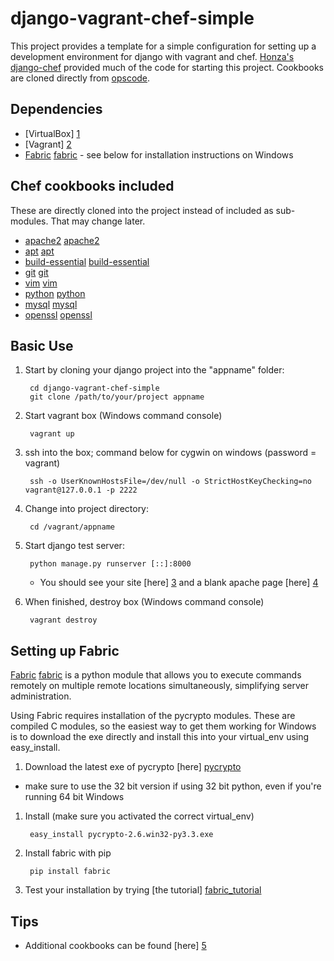 django-vagrant-chef-simple
==========================

This project provides a template for a simple configuration for setting up a development environment for django with vagrant and chef.  [Honza's django-chef][0] provided much of the code for starting this project.  Cookbooks are cloned directly from [opscode][cookbooks]. 

Dependencies
---------------

  - [VirtualBox] [1]
  - [Vagrant] [2]
  - [Fabric] [fabric] - see below for installation instructions on Windows


Chef cookbooks included
---------------
These are directly cloned into the project instead of included as sub-modules.  That may change later.

  - [apache2] [apache2]
  - [apt] [apt]
  - [build-essential] [build-essential]
  - [git] [git]
  - [vim] [vim]
  - [python] [python]
  - [mysql] [mysql]
  - [openssl] [openssl]


Basic Use
---------------
  
1. Start by cloning your django project into the "appname" folder:

        cd django-vagrant-chef-simple
        git clone /path/to/your/project appname

1. Start vagrant box (Windows command console)

        vagrant up
        
1. ssh into the box; command below for cygwin on windows (password = vagrant)

        ssh -o UserKnownHostsFile=/dev/null -o StrictHostKeyChecking=no vagrant@127.0.0.1 -p 2222

1. Change into project directory:

        cd /vagrant/appname
        
1. Start django test server:
    
        python manage.py runserver [::]:8000
    * You should see your site [here] [3] and a blank apache page [here] [4]

1. When finished, destroy box (Windows command console)

        vagrant destroy

Setting up Fabric
---------------

[Fabric] [fabric] is a python module that allows you to execute commands remotely on multiple remote locations simultaneously, simplifying server administration.

Using Fabric requires installation of the pycrypto modules.  These are compiled C modules, so the easiest way to get them working for Windows is to download the exe directly and install this into your virtual\_env using easy\_install.

1. Download the latest exe of pycrypto [here] [pycrypto]

 * make sure to use the 32 bit version if using 32 bit python, even if you're running 64 bit Windows

1. Install (make sure you activated the correct virtual\_env)

        easy_install pycrypto-2.6.win32-py3.3.exe    
    
1. Install fabric with pip

        pip install fabric 

1. Test your installation by trying [the tutorial] [fabric_tutorial]

        
Tips
---------------
* Additional cookbooks can be found [here] [5]
    
  [0]: https://github.com/honza/django-chef
  [cookbooks]: https://github.com/opscode-cookbooks/
  [pycrypto]: http://www.voidspace.org.uk/python/modules.shtml#pycrypto
  [fabric]: http://docs.fabfile.org/en/1.5/index.html
  [fabric_tutorial]: http://docs.fabfile.org/en/1.5/tutorial.html

  [apache2]: [https://github.com/opscode-cookbooks/apache2.git]
  [apt]: [https://github.com/opscode-cookbooks/apt.git]
  [build-essential]: [https://github.com/opscode-cookbooks/build-essential.git]
  [git]: [https://github.com/opscode-cookbooks/git.git]
  [vim]: [https://github.com/opscode-cookbooks/vim.git]
  [python]: [https://github.com/opscode-cookbooks/python.git]
  [mysql]: [https://github.com/opscode-cookbooks/mysql.git]
  [openssl]: [https://github.com/opscode-cookbooks/openssl.git]

  [1]: https://www.virtualbox.org/wiki/Downloads
  [2]: http://vagrantup.com/
  [3]: http://localhost:7001/
  [4]: http://localhost:8070/
  [5]: https://github.com/opscode-cookbooks/